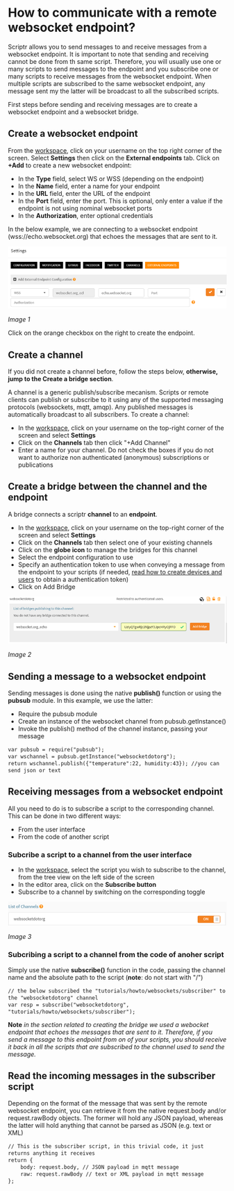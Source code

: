 # How to communicate with a remote websocket endpoint?

Scriptr allows you to send messages to and receive messages from a websocket endpoint. It is important to note that sending and receiving cannot be done from th same script. Therefore, you will usually use one or many scripts to send messages to the endpoint and you  subscribe one or many scripts to receive messages from the websocket endpoint. When multiple scripts are subscribed to the same websocket endpoint, any message sent my the latter will be broadcast to all the subscribed scripts.

First steps before sending and receiving messages are to create a websocket endpoint and a websocket bridge.

## Create a websocket endpoint

From the [workspace](https://www.scriptr.io/workspace), click on your username on the top right corner of the screen. Select **Settings** then click on the **External endpoints** tab.
Click on **+Add** to create a new websocket endpoint:

- In the **Type** field, select WS or WSS (depending on the endpoint)
- In the **Name** field, enter a name for your endpoint 
- In the **URL** field, enter the URL of the endpoint
- In the **Port** field, enter the port. This is optional, only enter a value if the endpoint is not using nominal websocket ports
- In the **Authorization**, enter optional credentials

In the below example, we are connecting to a websocket endpoint (wss://echo.websocket.org) that echoes the messages that are sent to it.

![New WebSocket endpoint](./images/websocket_endpoint.png)

*Image 1*

Click on the orange checkbox on the right to create the endpoint. 

## Create a channel

If you did not create a channel before, follow the steps below, **otherwise, jump to the Create a bridge section**.

A channel is a generic publish/subscribe mecanism. Scripts or remote clients can publish or subscribe to it using any of the supported messaging protocols (websockets, mqtt, amqp). Any published messages is automatically broadcast to all subscribers.
To create a channel:

- In the [workspace](https://www.scriptr.io/workspace), click on your username on the top-right corner of the screen and select **Settings**
- Click on the **Channels** tab then click "+Add Channel"
- Enter a name for your channel. Do not check the boxes if you do not want to authorize non authenticated (anonymous) subscriptions or publications

## Create a bridge between the channel and the endpoint

A bridge connects a scriptr **channel** to an **endpoint**. 

- In the [workspace](https://www.scriptr.io/workspace), click on your username on the top-right corner of the screen and select **Settings**
- Click on the **Channels** tab then select one of your existing channels
- Click on the **globe icon** to manage the bridges for this channel
- Select the endpoint configuration to use
- Specify an authentication token to use when conveying a message from the endpoint to your scripts (if needed, [read how to create devices and users](https://github.com/scriptrdotio/howto/blob/master/acl/create_devices_users.md) to obtain a authentication token)
- Click on Add Bridge

![New WebSocket endpoint](./images/websocket_bridge.png)

*Image 2*

## Sending a message to a websocket endpoint

Sending messages is done using the native **publish()** function or using the **pubsub** module. In this example, we use the latter:
- Require the pubsub module
- Create an instance of the websocket channel from pubsub.getInstance()
- Invoke the publish() method of the channel instance, passing your message

```
var pubsub = require("pubsub");
var wschannel = pubsub.getInstance("websocketdotorg");
return wschannel.publish({"temperature":22, humidity:43}); //you can send json or text
```
## Receiving messages from a websocket endpoint

All you need to do is to subscribe a script to the corresponding channel. This can be done in two different ways:

- From the user interface
- From the code of another script

### Subcribe a script to a channel from the user interface

- In the [workspace](https://www.scriptr.io/workspace), select the script you wish to subscribe to the channel, from the tree view on the left side of the screen
- In the editor area, click on the **Subscribe button**
- Subscribe to a channel by switching on the corresponding toggle

![Subscribe to Channel](./images/subscribe_to_channel.png)

*Image 3*

### Subcribing a script to a channel from the code of anoher script

Simply use the native **subscribe()** function in the code, passing the channel name and the absolute path to the script (**note**: do not start with "/")

```
// the below subscribed the "tutorials/howto/websockets/subscriber" to the "websocketdotorg" channel
var resp = subscribe("websocketdotorg", "tutorials/howto/websockets/subscriber");
```
**Note** *in the section related to creating the bridge we used a webocket endpoint that echoes the messages that are sent to it. Therefore, if you send a message to this endpoint from on of your scripts, you should receive it back in all the scripts that are subscribed to the channel used to send the message.*

## Read the incoming messages in the subscriber script
Depending on the format of the message that was sent by the remote websocket endpoint, you can retrieve it from the native request.body and/or request.rawBody objects. The former will hold any JSON payload, whereas the latter will hold anything that cannot be parsed as JSON (e.g. text or XML)

```
// This is the subscriber script, in this trivial code, it just returns anything it receives
return {
    body: request.body, // JSON payload in mqtt message
    raw: request.rawBody // text or XML payload in mqtt message
};
```

